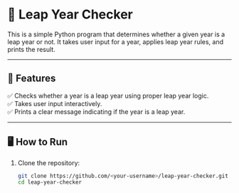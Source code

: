 # 📅 Leap Year Checker

This is a simple Python program that determines whether a given year is a leap year or not. It takes user input for a year, applies leap year rules, and prints the result.

---

## 🚀 Features

✅ Checks whether a year is a leap year using proper leap year logic.  
✅ Takes user input interactively.  
✅ Prints a clear message indicating if the year is a leap year.  

---

## 🖥️ How to Run

1. Clone the repository:
   ```bash
   git clone https://github.com/<your-username>/leap-year-checker.git
   cd leap-year-checker
